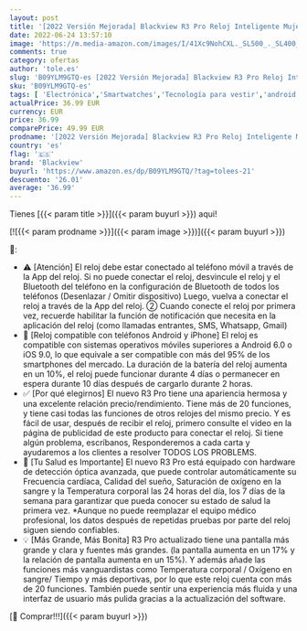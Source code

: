 ```yaml
---
layout: post
title: '[2022 Versión Mejorada] Blackview R3 Pro Reloj Inteligente Mujer - Termometro | Oxímetro  SpO2  | Pantalla Grande de 1 69 Pulgada | Smartwatch Hombre Compatible con Teléfonos Android e iOS  2 Correas '
date: 2022-06-24 13:57:10
image: 'https://m.media-amazon.com/images/I/41Xc9NohCXL._SL500_._SL400_.jpg'
comments: true
category: ofertas
author: 'tole.es'
slug: 'B09YLM9GTQ-es [2022 Versión Mejorada] Blackview R3 Pro Reloj Inteligente...'
sku: 'B09YLM9GTQ-es'
tags: [ 'Electrónica','Smartwatches','Tecnología para vestir','android','blackview','🇪🇸', ]
actualPrice: 36.99 EUR
currency: EUR
price: 36.99
comparePrice: 49.99 EUR
prodname: '[2022 Versión Mejorada] Blackview R3 Pro Reloj Inteligente Mujer - Termometro | Oxímetro  SpO2  | Pantalla Grande de 1 69 Pulgada | Smartwatch Hombre Compatible con Teléfonos Android e iOS  2 Correas '
country: 'es'
flag: '🇪🇸'
brand: 'Blackview'
buyurl: 'https://www.amazon.es/dp/B09YLM9GTQ/?tag=tolees-21'
descuento: '26.01'
average: '36.99'
---
```


Tienes [{{< param title >}}]({{< param buyurl >}}) aqui!

[![{{< param prodname >}}]({{< param image >}})]({{< param buyurl >}})

🔎:

- ⚠ [Atención] El reloj debe estar conectado al teléfono móvil a través de la App del reloj. Si no puede conectar el reloj, desvincule el reloj y el Bluetooth del teléfono en la configuración de Bluetooth de todos los teléfonos (Desenlazar / Omitir dispositivo) Luego, vuelva a conectar el reloj a través de la App del reloj. ② Cuando conecte el reloj por primera vez, recuerde habilitar la función de notificación que necesita en la aplicación del reloj (como llamadas entrantes, SMS, Whatsapp, Gmail)
- 📱 [Reloj compatible con teléfonos Android y iPhone] El reloj es compatible con sistemas operativos móviles superiores a Android 6.0 o iOS 9.0, lo que equivale a ser compatible con más del 95% de los smartphones del mercado. La duración de la batería del reloj aumenta en un 10%, el reloj puede funcionar durante 4 días o permanecer en espera durante 10 días después de cargarlo durante 2 horas.
- ✅ [Por qué elegirnos] El nuevo R3 Pro tiene una apariencia hermosa y una excelente relación precio/rendimiento. Tiene más de 20 funciones, y tiene casi todas las funciones de otros relojes del mismo precio. Y es fácil de usar, después de recibir el reloj, primero consulte el video en la página de publicidad de este producto para conectar el reloj. Si tiene algún problema, escríbanos, Responderemos a cada carta y ayudaremos a los clientes a resolver TODOS LOS PROBLEMS.
- 💝 [Tu Salud es Importante] El nuevo R3 Pro está equipado con hardware de detección óptica avanzada, que puede controlar automáticamente su Frecuencia cardíaca, Calidad del sueño, Saturación de oxígeno en la sangre y la Temperatura corporal las 24 horas del día, los 7 días de la semana para garantizar que pueda conocer su estado de salud la primera vez. *Aunque no puede reemplazar el equipo médico profesional, los datos después de repetidas pruebas por parte del reloj siguen siendo confiables.
- 💡 [Más Grande, Más Bonita] R3 Pro actualizado tiene una pantalla más grande y clara y fuentes más grandes. (la pantalla aumenta en un 17% y la relación de pantalla aumenta en un 15%). Y además añade las funciones más vanguardistas como Temperatura corporal / Oxígeno en sangre/ Tiempo y más deportivas, por lo que este reloj cuenta con más de 20 funciones. También puede sentir una experiencia más fluida y una interfaz de usuario más pulida gracias a la actualización del software.

[🛒 Comprar!!!]({{< param buyurl >}})
